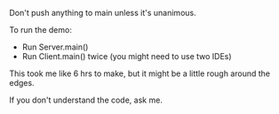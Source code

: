 Don't push anything to main unless it's unanimous.

To run the demo:
- Run Server.main()
- Run Client.main() twice (you might need to use two IDEs)

This took me like 6 hrs to make, but it might be a little rough around the edges.

If you don't understand the code, ask me.
